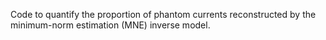Code to quantify the proportion of phantom currents reconstructed by the minimum-norm estimation (MNE) inverse model.
